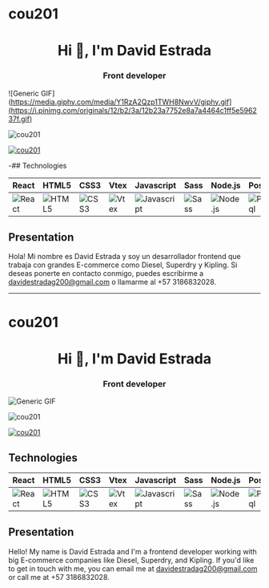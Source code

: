 # cou201
<h1 align="center">Hi 👋, I'm David Estrada</h1>
<h3 align="center">Front developer</h3>

![Generic GIF](https://media.giphy.com/media/Y1RzA2Qzp1TWH8NwvV/giphy.gif](https://i.pinimg.com/originals/12/b2/3a/12b23a7752e8a7a4464c1ff5e596237f.gif)

<p align="left"> <img src="https://komarev.com/ghpvc/?username=cou201&label=Profile%20views&color=0e75b6&style=flat" alt="cou201" /> </p>

<p align="left"> <a href="https://github.com/ryo-ma/github-profile-trophy"><img src="https://github-profile-trophy.vercel.app/?username=cou201" alt="cou201" /></a> </p>

-## Technologies

| React | HTML5 | CSS3 | Vtex | Javascript | Sass | Node.js | PostgresSql |
| --- | --- | --- | --- | --- | --- | --- | --- |
| ![React](https://img.icons8.com/color/50/000000/react-native.png) | ![HTML5](https://img.icons8.com/color/50/000000/html-5.png) | ![CSS3](https://img.icons8.com/color/50/000000/css3.png) | ![Vtex](https://cdn.worldvectorlogo.com/logos/vtex.svg) | ![Javascript](https://img.icons8.com/color/50/000000/javascript.png) | ![Sass](https://img.icons8.com/color/50/000000/sass.png) | ![Node.js](https://img.icons8.com/color/50/000000/nodejs.png) | ![PostgresSql](https://img.icons8.com/color/50/000000/postgreesql.png) |

## Presentation

Hola! Mi nombre es David Estrada y soy un desarrollador frontend que trabaja con grandes E-commerce como Diesel, Superdry y Kipling. Si deseas ponerte en contacto conmigo, puedes escribirme a davidestradag200@gmail.com o llamarme al +57 3186832028.

---

# cou201

<h1 align="center">Hi 👋, I'm David Estrada</h1>
<h3 align="center">Front developer</h3>

![Generic GIF](https://i.pinimg.com/originals/12/b2/3a/12b23a7752e8a7a4464c1ff5e596237f.gif)


<p align="left"> <img src="https://komarev.com/ghpvc/?username=cou201&label=Profile%20views&color=0e75b6&style=flat" alt="cou201" /> </p>

<p align="left"> <a href="https://github.com/ryo-ma/github-profile-trophy"><img src="https://github-profile-trophy.vercel.app/?username=cou201" alt="cou201" /></a> </p>



## Technologies

| React | HTML5 | CSS3 | Vtex | Javascript | Sass | Node.js | PostgresSql |
| --- | --- | --- | --- | --- | --- | --- | --- |
| ![React](https://img.icons8.com/color/50/000000/react-native.png) | ![HTML5](https://img.icons8.com/color/50/000000/html-5.png) | ![CSS3](https://img.icons8.com/color/50/000000/css3.png) | ![Vtex](https://cdn.worldvectorlogo.com/logos/vtex.svg) | ![Javascript](https://img.icons8.com/color/50/000000/javascript.png) | ![Sass](https://img.icons8.com/color/50/000000/sass.png) | ![Node.js](https://img.icons8.com/color/50/000000/nodejs.png) | ![PostgresSql](https://img.icons8.com/color/50/000000/postgreesql.png) |

## Presentation

Hello! My name is David Estrada and I'm a frontend developer working with big E-commerce companies like Diesel, Superdry, and Kipling. If you'd like to get in touch with me, you can email me at davidestradag200@gmail.com or call me at +57 3186832028.
